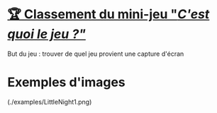 # [:trophy: Classement du mini-jeu "*C'est quoi le jeu ?"*](https://ssstuart.github.io/C-est-quoi-le-jeu/)

But du jeu : trouver de quel jeu provient une capture d'écran

# Exemples d'images
(./examples/LittleNight1.png)
